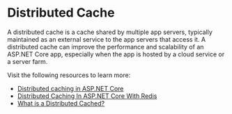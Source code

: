 # Distributed Cache

A distributed cache is a cache shared by multiple app servers, typically maintained as an external service to the app servers that access it. A distributed cache can improve the performance and scalability of an ASP.NET Core app, especially when the app is hosted by a cloud service or a server farm.

Visit the following resources to learn more:

- [Distributed caching in ASP.NET Core](https://learn.microsoft.com/en-us/aspnet/core/performance/caching/distributed?view=aspnetcore-7.0)
- [Distributed Caching In ASP.NET Core With Redis](https://www.youtube.com/watch?v=Tt5zIKVMMbs)
- [What is a Distributed Cached?](https://hazelcast.com/glossary/distributed-cache/)
